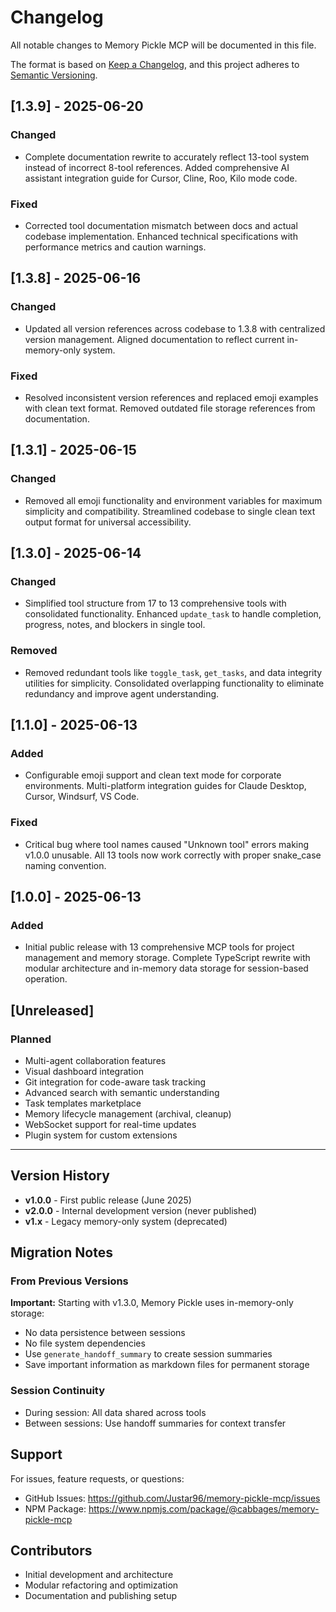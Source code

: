 # Changelog

All notable changes to Memory Pickle MCP will be documented in this file.

The format is based on [Keep a Changelog](https://keepachangelog.com/en/1.0.0/),
and this project adheres to [Semantic Versioning](https://semver.org/spec/v2.0.0.html).

## [1.3.9] - 2025-06-20

### Changed
- Complete documentation rewrite to accurately reflect 13-tool system instead of incorrect 8-tool references. Added comprehensive AI assistant integration guide for Cursor, Cline, Roo, Kilo mode code.

### Fixed  
- Corrected tool documentation mismatch between docs and actual codebase implementation. Enhanced technical specifications with performance metrics and caution warnings.

## [1.3.8] - 2025-06-16

### Changed
- Updated all version references across codebase to 1.3.8 with centralized version management. Aligned documentation to reflect current in-memory-only system.

### Fixed
- Resolved inconsistent version references and replaced emoji examples with clean text format. Removed outdated file storage references from documentation.

## [1.3.1] - 2025-06-15

### Changed
- Removed all emoji functionality and environment variables for maximum simplicity and compatibility. Streamlined codebase to single clean text output format for universal accessibility.

## [1.3.0] - 2025-06-14

### Changed
- Simplified tool structure from 17 to 13 comprehensive tools with consolidated functionality. Enhanced `update_task` to handle completion, progress, notes, and blockers in single tool.

### Removed
- Removed redundant tools like `toggle_task`, `get_tasks`, and data integrity utilities for simplicity. Consolidated overlapping functionality to eliminate redundancy and improve agent understanding.

## [1.1.0] - 2025-06-13

### Added
- Configurable emoji support and clean text mode for corporate environments. Multi-platform integration guides for Claude Desktop, Cursor, Windsurf, VS Code.

### Fixed
- Critical bug where tool names caused "Unknown tool" errors making v1.0.0 unusable. All 13 tools now work correctly with proper snake_case naming convention.

## [1.0.0] - 2025-06-13

### Added
- Initial public release with 13 comprehensive MCP tools for project management and memory storage. Complete TypeScript rewrite with modular architecture and in-memory data storage for session-based operation.

## [Unreleased]

### Planned
- Multi-agent collaboration features
- Visual dashboard integration
- Git integration for code-aware task tracking
- Advanced search with semantic understanding
- Task templates marketplace
- Memory lifecycle management (archival, cleanup)
- WebSocket support for real-time updates
- Plugin system for custom extensions

---

## Version History

- **v1.0.0** - First public release (June 2025)
- **v2.0.0** - Internal development version (never published)
- **v1.x** - Legacy memory-only system (deprecated)

## Migration Notes

### From Previous Versions
**Important:** Starting with v1.3.0, Memory Pickle uses in-memory-only storage:
- No data persistence between sessions
- No file system dependencies
- Use `generate_handoff_summary` to create session summaries
- Save important information as markdown files for permanent storage

### Session Continuity
- During session: All data shared across tools
- Between sessions: Use handoff summaries for context transfer

## Support

For issues, feature requests, or questions:
- GitHub Issues: https://github.com/Justar96/memory-pickle-mcp/issues
- NPM Package: https://www.npmjs.com/package/@cabbages/memory-pickle-mcp

## Contributors

- Initial development and architecture
- Modular refactoring and optimization
- Documentation and publishing setup